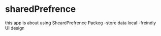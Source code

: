 # sharedPrefrence

this app is about using SheardPrefrence Packeg
-store data local
-freindly UI design
